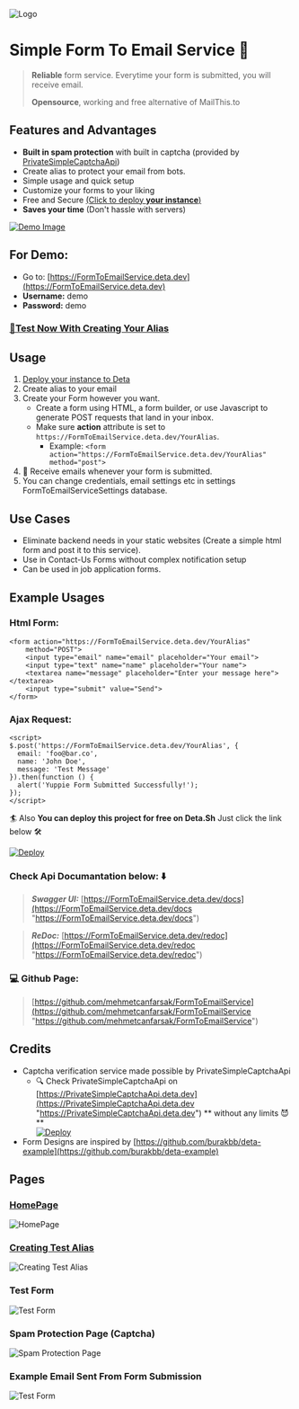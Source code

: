 ![Logo](static/favicon.svg)

# Simple Form To Email Service 📨

> **Reliable** form service. Everytime your form is submitted, you will receive email.
>
> **Opensource**, working and free alternative of MailThis.to

## Features and Advantages

- **Built in spam protection**  with built in captcha (provided
  by [PrivateSimpleCaptchaApi](https://github.com/mehmetcanfarsak/PrivateSimpleCaptchaApi))
- Create alias to protect your email from bots.
- Simple usage and quick setup
- Customize your forms to your liking
- Free and Secure [(Click to deploy **your
  instance**)](https://go.deta.dev/deploy?repo=https://github.com/mehmetcanfarsak/FormToEmailService)
- **Saves your time** (Don't hassle with servers)

[![Demo Image](static/img.png)](https://FormToEmailService.deta.dev)

## For Demo:

* Go to: [https://FormToEmailService.deta.dev](https://FormToEmailService.deta.dev)
* **Username:** demo
* **Password:** demo

### [📝Test Now With Creating Your Alias](create-test-alias)

## Usage

1. [Deploy your instance to Deta](https://go.deta.dev/deploy?repo=https://github.com/mehmetcanfarsak/FormToEmailService)
2. Create alias to your email
3. Create your Form however you want.
    * Create a form using HTML, a form builder, or use Javascript to generate POST requests that land in your inbox.
    * Make sure **action** attribute is set to `https://FormToEmailService.deta.dev/YourAlias`.
        * Example: `<form action="https://FormToEmailService.deta.dev/YourAlias" method="post">`
4. 🎉 Receive emails whenever your form is submitted.
5. You can change credentials, email settings etc in settings FormToEmailServiceSettings database.

## Use Cases

- Eliminate backend needs in your static websites (Create a simple html form and post it to this service).
- Use in Contact-Us Forms without complex notification setup
- Can be used in job application forms.

## Example Usages

### Html Form:

    <form action="https://FormToEmailService.deta.dev/YourAlias" 
        method="POST">
        <input type="email" name="email" placeholder="Your email">
        <input type="text" name="name" placeholder="Your name"> 
        <textarea name="message" placeholder="Enter your message here"></textarea>
        <input type="submit" value="Send"> 
    </form> 

### Ajax Request:

    <script> 
    $.post('https://FormToEmailService.deta.dev/YourAlias', {
      email: 'foo@bar.co',
      name: 'John Doe',
      message: 'Test Message'
    }).then(function () {
      alert('Yuppie Form Submitted Successfully!');
    });
    </script>

🏄 Also **You can deploy this project for free on Deta.Sh** Just click the link below 🛠️

[![Deploy](https://button.deta.dev/1/svg)](https://go.deta.dev/deploy?repo=https://github.com/mehmetcanfarsak/FormToEmailService)

### Check Api Documantation below: ⬇️

> **_Swagger UI:_**  [https://FormToEmailService.deta.dev/docs](https://FormToEmailService.deta.dev/docs "https://FormToEmailService.deta.dev/docs")

> **_ReDoc:_** [https://FormToEmailService.deta.dev/redoc](https://FormToEmailService.deta.dev/redoc "https://FormToEmailService.deta.dev/redoc")

### 💻 Github Page:

> [https://github.com/mehmetcanfarsak/FormToEmailService](https://github.com/mehmetcanfarsak/FormToEmailService "https://github.com/mehmetcanfarsak/FormToEmailService")

## Credits

* Captcha verification service made possible by PrivateSimpleCaptchaApi
    * 🔍 Check PrivateSimpleCaptchaApi
      on [https://PrivateSimpleCaptchaApi.deta.dev](https://PrivateSimpleCaptchaApi.deta.dev "https://PrivateSimpleCaptchaApi.deta.dev")  **
      without any limits 😈**  
      [![Deploy](https://button.deta.dev/1/svg)](https://go.deta.dev/deploy?repo=https://github.com/mehmetcanfarsak/PrivateSimpleCaptchaApi)
* Form Designs are inspired by [https://github.com/burakbb/deta-example](https://github.com/burakbb/deta-example)

## Pages

### [HomePage](https://FormToEmailService.deta.dev)

![HomePage](static/img_1.png)

### [Creating Test Alias](https://FormToEmailService.deta.dev/create-test-alias)

![Creating Test Alias](static/img_2.png)

### Test Form

![Test Form](static/img_3.png)

### Spam Protection Page (Captcha)

![Spam Protection Page](static/img_4.png)

### Example Email Sent From Form Submission

![Test Form](static/img_5.png)



